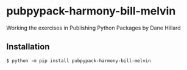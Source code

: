 # pubpypack-harmony-bill-melvin
 
Working the exercises in Publishing Python Packages by Dane Hillard
 
## Installation
 
```shell
$ python -m pip install pubpypack-harmony-bill-melvin
```
